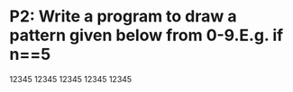 # P2: Write a program to draw a pattern given below from 0-9.E.g. if n==5


12345
12345
12345
12345
12345

